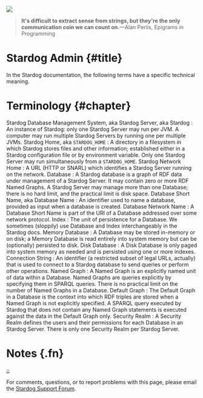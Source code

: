 [![](/_/img/sdog-bare.png)](/)

> **It's difficult to extract sense from strings, but they're the only
> communication coin we can count on.**—Alan Perlis, Epigrams in
> Programming

Stardog Admin {#title}
=============

In the Stardog documentation, the following terms have a specific
technical meaning.

Terminology {#chapter}
===========

Stardog Database Management System, aka Stardog Server, aka Stardog
:   An instance of Stardog: only one Stardog Server may run per JVM. A
    computer may run multiple Stardog Servers by running one per
    multiple JVMs.
Stardog Home, aka `STARDOG_HOME`
:   A directory in a filesystem in which Stardog stores files and other
    information; established either in a Stardog configuration file or
    by environment variable. Only one Stardog Server may run
    simultaneously from a `STARDOG_HOME`.
Stardog Network Home
:   A URL (HTTP or SNARL) which identifies a Stardog Server running on
    the network.
Database
:   A Stardog database is a graph of RDF data under management of a
    Stardog Server. It may contain zero or more RDF Named Graphs. A
    Stardog Server may manage more than one Database; there is no hard
    limit, and the practical limit is disk space.
Database Short Name, aka Database Name
:   An identifier used to name a database, provided as input when a
    database is created.
Database Network Name
:   A Database Short Name is part of the URI of a Database addressed
    over some network protocol.
Index
:   The unit of persistence for a Database. We sometimes (sloppily) use
    Database and Index interchangeably in the Stardog docs.
Memory Database
:   A Database may be stored in-memory or on disk; a Memory Database is
    read entirely into system memory but can be (optionally) persisted
    to disk.
Disk Database
:   A Disk Database is only paged into system memory as needed and is
    persisted using one or more indexes.
Connection String
:   An identifier (a restricted subset of legal URLs, actually) that is
    used to connect to a Stardog database to send queries or perform
    other operations.
Named Graph
:   A Named Graph is an explicitly named unit of data within a Database.
    Named Graphs are queries explicitly by specifying them in SPARQL
    queries. There is no practical limit on the number of Named Graphs
    in a Database.
Default Graph
:   The Default Graph in a Database is the context into which RDF
    triples are stored when a Named Graph is not explicitly specified. A
    SPARQL query executed by Stardog that does not contain any Named
    Graph statements is executed against the data in the Default Graph
    only.
Security Realm
:   A Security Realm defines the users and their permissions for each
    Database in an Stardog Server. There is only one Security Realm per
    Stardog Server.

Notes {.fn}
=====

[⌂](# "Back to top")

For comments, questions, or to report problems with this page, please
email the [Stardog Support
Forum](https://groups.google.com/a/clarkparsia.com/group/stardog/about).


